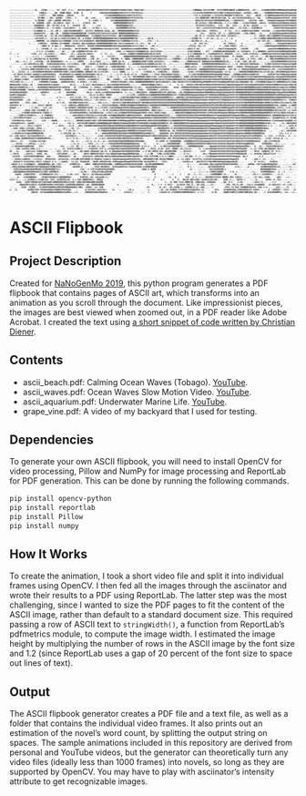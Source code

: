 ![ascii_preview](https://github.com/s-sandra/creativecode/blob/master/novel/ascii_aquarium.gif)
# ASCII Flipbook
## Project Description
Created for [NaNoGenMo 2019]( https://nanogenmo.github.io/), this python program generates a PDF flipbook that contains pages of ASCII art, which transforms into an animation as you scroll through the document. Like impressionist pieces, the images are best viewed when zoomed out, in a PDF reader like Adobe Acrobat. I created the text using [a short snippet of code written by Christian Diener]( https://gist.github.com/cdiener/10567484).

## Contents
- ascii_beach.pdf: Calming Ocean Waves (Tobago). [YouTube]( https://www.youtube.com/watch?v=oNBX7Ag2Wgc).
- ascii_waves.pdf: Ocean Waves Slow Motion Video. [YouTube]( https://www.youtube.com/watch?v=dJhOgDoKZmI).
- ascii_aquarium.pdf: Underwater Marine Life. [YouTube](https://www.youtube.com/watch?v=ou9lYK9g2G8).
- grape_vine.pdf: A video of my backyard that I used for testing.

## Dependencies
To generate your own ASCII flipbook, you will need to install OpenCV for video processing, Pillow and NumPy for image processing and ReportLab for PDF generation. This can be done by running the following commands.

```
pip install opencv-python
pip install reportlab
pip install Pillow
pip install numpy
```

## How It Works
To create the animation, I took a short video file and split it into individual frames using OpenCV. I then fed all the images through the asciinator and wrote their results to a PDF using ReportLab. The latter step was the most challenging, since I wanted to size the PDF pages to fit the content of the ASCII image, rather than default to a standard document size. This required passing a row of ASCII text to `stringWidth()`, a function from ReportLab’s pdfmetrics module, to compute the image width. I estimated the image height by multiplying the number of rows in the ASCII image by the font size and 1.2 (since ReportLab uses a gap of 20 percent of the font size to space out lines of text).

## Output
The ASCII flipbook generator creates a PDF file and a text file, as well as a folder that contains the individual video frames. It also prints out an estimation of the novel’s word count, by splitting the output string on spaces. The sample animations included in this repository are derived from personal and YouTube videos, but the generator can theoretically turn any video files (ideally less than 1000 frames) into novels, so long as they are supported by OpenCV. You may have to play with asciinator’s intensity attribute to get recognizable images.

